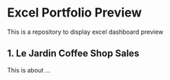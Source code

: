 # Excel Portfolio Preview
This is a repository to display excel dashboard preview

## 1. Le Jardin Coffee Shop Sales
This is about ...
